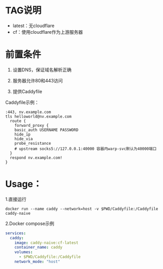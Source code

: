# TAG说明
- latest：无cloudflare
- cf：使用cloudflare作为上游服务器

# 前置条件
1. 设置DNS，保证域名解析正确

2. 服务器允许80和443访问

3. 提供Caddyfile

Caddyfile示例：
```Caddyfile
:443, nv.example.com
tls helloworld@nv.example.com
  route {
    forward_proxy {
    basic_auth USERNAME PASSWORD
    hide_ip
    hide_via
    probe_resistance
    # upstream socks5://127.0.0.1:40000 容器内warp-svc默认为40000端口
  }
  respond nv.example.com!
}
```
# Usage：

1.直接运行

```docker run --name caddy --network=host -v $PWD/Caddyfile:/Caddyfile caddy-naive```

2.Docker compose示例

```yaml
services:
  caddy:
    image: caddy-naive:cf-latest
    container_name: caddy
    volumes:
      - $PWD/Caddyfile:/Caddyfile
    network_mode: "host"
```
